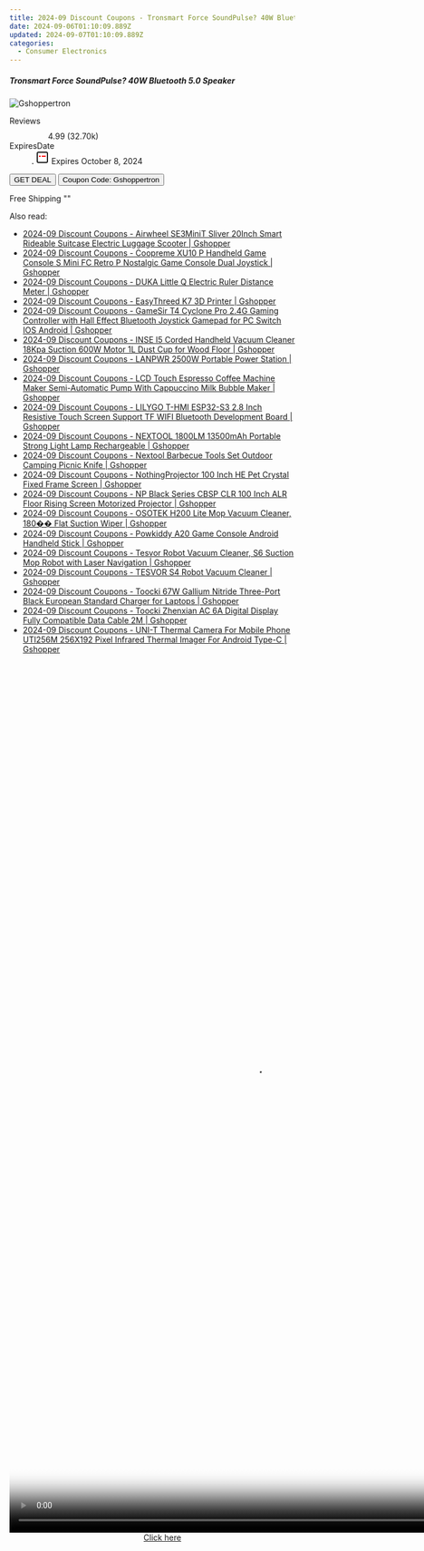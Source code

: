 ```yaml
---
title: 2024-09 Discount Coupons - Tronsmart Force SoundPulse? 40W Bluetooth 5.0 Speaker | Gshopper
date: 2024-09-06T01:10:09.889Z
updated: 2024-09-07T01:10:09.889Z
categories:
  - Consumer Electronics
---
```



<div class="max-w-4xl mx-auto grid grid-cols-1 lg:max-w-5xl lg:gap-x-20 lg:grid-cols-2">
  <div class="relative p-3 col-start-1 row-start-1 flex flex-col-reverse rounded-lg bg-gradient-to-t from-black/75 via-black/0 sm:bg-none sm:row-start-2 sm:p-0 lg:row-start-1">
    <h5 class="mt-1 text-lg font-semibold text-white sm:text-slate-900 md:text-2xl dark:sm:text-white">Tronsmart Force SoundPulse? 40W Bluetooth 5.0 Speaker</h5>
  </div>
  
  <div class="col-start-1 col-end-3 row-start-1 grid gap-4 sm:mb-6 sm:grid-cols-4 lg:col-start-2 lg:row-span-6 lg:row-end-6 lg:mb-0 lg:gap-6">
      <img src="&quot;&quot;" onClick="javascript:window.open(decodeURIComponent('%22https%3A%2F%2Fwww.shareasale.com%2Fu.cfm%3Fd%3D1118451%26m%3D97331%26u%3D4338022%22'), '_blank');void(0);" alt="Gshoppertron" class="h-60 w-full rounded-lg object-cover sm:col-span-2 sm:h-52 lg:col-span-full" loading="lazy" />
    
  </div>
  <dl class="row-start-2 mt-4 flex items-center text-xs font-medium sm:row-start-3 sm:mt-1 md:mt-2.5 lg:row-start-2">
    <dt class="sr-only">Reviews</dt>
    <dd class="flex items-center text-indigo-600 dark:text-indigo-400">
      <svg width="24" height="24" fill="none" aria-hidden="true" class="mr-1 stroke-current dark:stroke-indigo-500">
        <path d="m12 5 2 5h5l-4 4 2.103 5L12 16l-5.103 3L9 14l-4-4h5l2-5Z" stroke-width="2" stroke-linecap="round" stroke-linejoin="round" />
      </svg>
      <span>4.99 <span class="font-normal text-slate-400">(32.70k)</span></span>
    </dd>
    <dt class="sr-only">ExpiresDate</dt>
    <dd class="flex items-center">
      <svg width="2" height="2" aria-hidden="true" fill="currentColor" class="mx-3 text-slate-300">
        <circle cx="1" cy="1" r="1" />
      </svg>
      <svg width="24" height="24" viewBox="0 0 24 24" fill="none" stroke="currentColor" stroke-width="2">
        <rect x="3" y="3" width="18" height="18" rx="2" fill="#fff" />
        <path d="M6 10L18 10" stroke="red" stroke-width="2" fill="none" />
        <path d="M10 6L10 18" stroke="#fff" stroke-width="2" fill="none" />
      </svg>
      Expires October 8, 2024    </dd>
  </dl>
  <div class="col-start-1 row-start-3 mt-4 self-center sm:col-start-2 sm:row-span-2 sm:row-start-2 sm:mt-0 lg:col-start-1 lg:row-start-3 lg:row-end-4 lg:mt-6">
    <button type="button" onClick="javascript:window.open(decodeURIComponent('%22https%3A%2F%2Fwww.shareasale.com%2Fu.cfm%3Fd%3D1118451%26m%3D97331%26u%3D4338022%22'), '_blank');void(0);" class="rounded-lg bg-red-600 px-3 py-2 text-sm font-medium leading-6 text-white">GET DEAL</button>
    <button type="button" onClick="javascript:window.open(decodeURIComponent('%22https%3A%2F%2Fwww.shareasale.com%2Fu.cfm%3Fd%3D1118451%26m%3D97331%26u%3D4338022%22'), '_blank');void(0);" class="border-dashed border-2 border-indigo-600 bg-green-100 text-sm leading-6 font-medium py-2 px-3 rounded-lg">Coupon Code: Gshoppertron</button>
  </div>
  <p class="col-start-1 mt-4 text-sm leading-6 sm:col-span-2 lg:col-span-1 lg:row-start-4 lg:mt-6 dark:text-slate-400">
    Free Shipping 
""  </p>
</div>
<span class="atpl-alsoreadstyle">Also read:</span>
<div><ul>
<li><a href="https://coupons.techidaily.com/coupon-1118429-share-97331-sale/"><u>2024-09 Discount Coupons - Airwheel SE3MiniT Sliver 20Inch Smart Rideable Suitcase Electric Luggage Scooter | Gshopper</u></a></li>
<li><a href="https://coupons.techidaily.com/coupon-1118437-share-97331-sale/"><u>2024-09 Discount Coupons - Coopreme XU10 P Handheld Game Console S Mini FC Retro P Nostalgic Game Console Dual Joystick | Gshopper</u></a></li>
<li><a href="https://coupons.techidaily.com/coupon-1118431-share-97331-sale/"><u>2024-09 Discount Coupons - DUKA Little Q Electric Ruler Distance Meter | Gshopper</u></a></li>
<li><a href="https://coupons.techidaily.com/coupon-1118427-share-97331-sale/"><u>2024-09 Discount Coupons - EasyThreed K7 3D Printer | Gshopper</u></a></li>
<li><a href="https://coupons.techidaily.com/coupon-1118436-share-97331-sale/"><u>2024-09 Discount Coupons - GameSir T4 Cyclone Pro 2.4G Gaming Controller with Hall Effect Bluetooth Joystick Gamepad for PC Switch IOS Android | Gshopper</u></a></li>
<li><a href="https://coupons.techidaily.com/coupon-1118439-share-97331-sale/"><u>2024-09 Discount Coupons - INSE I5 Corded Handheld Vacuum Cleaner 18Kpa Suction 600W Motor 1L Dust Cup for Wood Floor | Gshopper</u></a></li>
<li><a href="https://coupons.techidaily.com/coupon-1118435-share-97331-sale/"><u>2024-09 Discount Coupons - LANPWR 2500W Portable Power Station | Gshopper</u></a></li>
<li><a href="https://coupons.techidaily.com/coupon-1118441-share-97331-sale/"><u>2024-09 Discount Coupons - LCD Touch Espresso Coffee Machine Maker Semi-Automatic Pump With Cappuccino Milk Bubble Maker | Gshopper</u></a></li>
<li><a href="https://coupons.techidaily.com/coupon-1118438-share-97331-sale/"><u>2024-09 Discount Coupons - LILYGO T-HMI ESP32-S3 2.8 Inch Resistive Touch Screen Support TF WIFI Bluetooth Development Board | Gshopper</u></a></li>
<li><a href="https://coupons.techidaily.com/coupon-1118360-share-97331-sale/"><u>2024-09 Discount Coupons - NEXTOOL 1800LM 13500mAh Portable Strong Light Lamp Rechargeable | Gshopper</u></a></li>
<li><a href="https://coupons.techidaily.com/coupon-1118361-share-97331-sale/"><u>2024-09 Discount Coupons - Nextool Barbecue Tools Set Outdoor Camping Picnic Knife | Gshopper</u></a></li>
<li><a href="https://coupons.techidaily.com/coupon-1118433-share-97331-sale/"><u>2024-09 Discount Coupons - NothingProjector 100 Inch HE Pet Crystal Fixed Frame Screen | Gshopper</u></a></li>
<li><a href="https://coupons.techidaily.com/coupon-1118434-share-97331-sale/"><u>2024-09 Discount Coupons - NP Black Series CBSP CLR 100 Inch ALR Floor Rising Screen Motorized Projector | Gshopper</u></a></li>
<li><a href="https://coupons.techidaily.com/coupon-1118440-share-97331-sale/"><u>2024-09 Discount Coupons - OSOTEK H200 Lite Mop Vacuum Cleaner, 180�� Flat Suction Wiper | Gshopper</u></a></li>
<li><a href="https://coupons.techidaily.com/coupon-1118432-share-97331-sale/"><u>2024-09 Discount Coupons - Powkiddy A20 Game Console Android Handheld Stick | Gshopper</u></a></li>
<li><a href="https://coupons.techidaily.com/coupon-1118426-share-97331-sale/"><u>2024-09 Discount Coupons - Tesvor Robot Vacuum Cleaner, S6 Suction Mop Robot with Laser Navigation | Gshopper</u></a></li>
<li><a href="https://coupons.techidaily.com/coupon-1118428-share-97331-sale/"><u>2024-09 Discount Coupons - TESVOR S4 Robot Vacuum Cleaner | Gshopper</u></a></li>
<li><a href="https://coupons.techidaily.com/coupon-1118430-share-97331-sale/"><u>2024-09 Discount Coupons - Toocki 67W Gallium Nitride Three-Port Black European Standard Charger for Laptops | Gshopper</u></a></li>
<li><a href="https://coupons.techidaily.com/coupon-1118424-share-97331-sale/"><u>2024-09 Discount Coupons - Toocki Zhenxian AC 6A Digital Display Fully Compatible Data Cable 2M | Gshopper</u></a></li>
<li><a href="https://coupons.techidaily.com/coupon-1118425-share-97331-sale/"><u>2024-09 Discount Coupons - UNI-T Thermal Camera For Mobile Phone UTI256M 256X192 Pixel Infrared Thermal Imager For Android Type-C | Gshopper</u></a></li>
</ul></div>

<ins class="adsbygoogle"
      style="display:block"
      data-ad-client="ca-pub-7571918770474297"
      data-ad-slot="8358498916"
      data-ad-format="auto"
      data-full-width-responsive="true"></ins>
<!-- affiliate ads begin -->
<span id="1834903">
					<video width="864" height="1536" style="cursor:pointer"
           poster="//a.impactradius-go.com/display-clicktoplayimage/1834903.png"
           onclick="if(!this.playClicked){this.play();this.setAttribute('controls',true);this.playClicked=true;}">
	   <source src="//a.impactradius-go.com/display-ad/16836-1834903">
	   <img src="//a.impactradius-go.com/display-clicktoplayimage/1834903.png" style="border: none; height: 100%; width: 100%; object-fit: contain">
	</video>
	<div style="width:540px;text-align:center"><a href="javascript:window.open(decodeURIComponent('https%3A%2F%2F25home.pxf.io%2Fc%2F5597632%2F1834903%2F16836'), '_blank');void(0);">Click here</a></div>
</span>
<img height="0" width="0" src="https://imp.pxf.io/i/5597632/1834903/16836" style="position:absolute;visibility:hidden;" border="0" />
<!-- affiliate ads end -->
